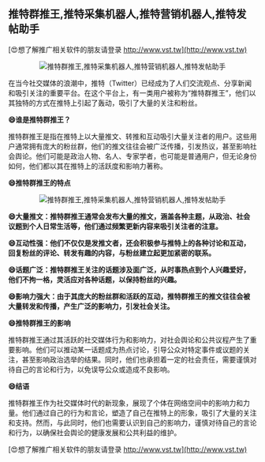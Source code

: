 ## **推特群推王,推特采集机器人,推特营销机器人,推特发帖助手**

[😍想了解推广相关软件的朋友请登录 http://www.vst.tw](http://www.vst.tw)

 <center><img src="https://vst.tw/MP4/tuiguang/png/0.png" alt="推特群推王,推特采集机器人,推特营销机器人,推特发帖助手"></center>

在当今社交媒体的浪潮中，推特（Twitter）已经成为了人们交流观点、分享新闻和吸引关注的重要平台。在这个平台上，有一类用户被称为“推特群推王”，他们以其独特的方式在推特上引起了轰动，吸引了大量的关注和粉丝。

**😄谁是推特群推王？**

推特群推王是指在推特上以大量推文、转推和互动吸引大量关注者的用户。这些用户通常拥有庞大的粉丝群，他们的推文往往会被广泛传播，引发热议，甚至影响社会舆论。他们可能是政治人物、名人、专家学者，也可能是普通用户，但无论身份如何，他们都以其在推特上的活跃度和影响力著称。

**😄推特群推王的特点**

 <center><img src="https://vst.tw/MP4/tuiguang/png/4.png" alt="推特群推王,推特采集机器人,推特营销机器人,推特发帖助手"></center>

**😄大量推文：推特群推王通常会发布大量的推文，涵盖各种主题，从政治、社会议题到个人日常生活等，他们通过频繁更新内容来吸引关注者的注意。**

**😄互动性强：他们不仅仅是发推文者，还会积极参与推特上的各种讨论和互动，回复粉丝的评论、转发有趣的内容，与粉丝建立起更加紧密的联系。**

**😄话题广泛：推特群推王关注的话题涉及面广泛，从时事热点到个人兴趣爱好，他们不拘一格，灵活应对各种话题，以保持粉丝的兴趣。**

**😄影响力强大：由于其庞大的粉丝群和活跃的互动，推特群推王的推文往往会被大量转发和传播，产生广泛的影响力，引发社会关注。**

**😄推特群推王的影响**

推特群推王通过其活跃的社交媒体行为和影响力，对社会舆论和公共议程产生了重要影响。他们可以推动某一话题成为热点讨论，引导公众对特定事件或议题的关注，甚至影响政治选举的结果。同时，他们也承担着一定的社会责任，需要谨慎对待自己的言论和行为，以免误导公众或造成不良影响。

**😄结语**

推特群推王作为社交媒体时代的新现象，展现了个体在网络空间中的影响力和力量。他们通过自己的行为和言论，塑造了自己在推特上的形象，吸引了大量的关注和支持。然而，与此同时，他们也需要认识到自己的影响力，谨慎对待自己的言论和行为，以确保社会舆论的健康发展和公共利益的维护。

[😍想了解推广相关软件的朋友请登录 http://www.vst.tw](http://www.vst.tw)



